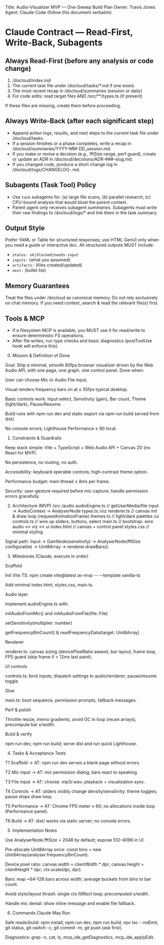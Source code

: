 Title: Audio-Visualizer MVP — One-Sweep Build Plan
Owner: Travis Jones
Agent: Claude Code (follow this document verbatim)

# Claude Contract — Read-First, Write-Back, Subagents

## Always Read-First (before any analysis or code change)
1) /docloud/index.md
2) The current task file under /docloud/tasks/*.md if one exists
3) The most recent recap in /docloud/summaries (session or daily)
4) For code edits: read target files AND /src/**/types.ts (if present)

If these files are missing, create them before proceeding.

## Always Write-Back (after each significant step)
- Append action logs, results, and next steps to the *current* task file under /docloud/tasks.
- If a session finishes or a phase completes, write a recap in /docloud/summaries/YYYY-MM-DD_session.md.
- If you make or revise a decision (e.g., fftSize range, perf guard), create or update an ADR in /docloud/decisions/ADR-###-slug.md.
- If you changed code, produce a short change log in /docloud/logs/CHANGELOG-<timestamp>.md.

## Subagents (Task Tool) Policy
- Use `task` subagents for: (a) large file scans, (b) parallel research, (c) CPU-bound analysis that would bloat the parent context.
- Parent agent only receives subagent *summaries*. Subagents must write their raw findings to /docloud/logs/* and link them in the task summary.

## Output Style
Prefer YAML or Table for structured responses; use HTML GenUI only when you need a guide or interactive doc. All structured outputs MUST include:
- `status: ok|blocked|needs-input`
- `inputs:` (what you assumed)
- `artifacts:` (files created/updated)
- `next:` (bullet list)

## Memory Guarantees
Treat the files under /docloud as canonical memory. Do not rely exclusively on chat memory. If you need context, search & read the relevant file(s) first.

## Tools & MCP
- If a filesystem MCP is available, you MUST use it for read/write to ensure deterministic FS operations.
- After file writes, run type checks and basic diagnostics (postToolUse hook will enforce this).


0) Mission & Definition of Done

Goal: Ship a minimal, smooth 60fps browser visualizer driven by the Web Audio API, with one page, one graph, one control panel.
Done when:

User can choose Mic or Audio File input.

Visual renders frequency bars on <canvas> at ≥ 55fps typical desktop.

Basic controls work: Input select, Sensitivity (gain), Bar count, Theme (light/dark), Pause/Resume.

Build runs with npm run dev and static export via npm run build served from dist/.

No console errors; Lighthouse Performance ≥ 90 local.

1) Constraints & Guardrails

Keep stack simple: Vite + TypeScript + Web Audio API + Canvas 2D (no React for MVP).

No persistence, no routing, no auth.

Accessibility: keyboard operable controls; high-contrast theme option.

Performance budget: main thread ≤ 8ms per frame.

Security: user-gesture required before mic capture; handle permission errors gracefully.

2) Architecture (MVP)
/src
  /audio
    audioEngine.ts      // getUserMedia/file input → AudioContext → AnalyserNode
    types.ts
  /viz
    renderer.ts         // canvas init & draw loop (requestAnimationFrame)
    themes.ts           // light/dark palettes
  /ui
    controls.ts         // wire up sliders, buttons, select
  main.ts               // bootstrap: wire audio ↔ viz ↔ ui
index.html              // canvas + control panel
styles.css              // minimal styling


Signal path: Input → GainNode(sensitivity) → AnalyserNode(fftSize configurable) → Uint8Array → renderer.drawBars().

3) Milestones (Claude, execute in order)

Scaffold

Init Vite TS: npm create vite@latest av-mvp -- --template vanilla-ts

Add minimal index.html, styles.css, main.ts.

Audio layer

Implement audioEngine.ts with:

initAudioFromMic() and initAudioFromFile(file: File)

setSensitivity(multiplier: number)

getFrequencyBinCount() & readFrequencyData(target: Uint8Array)

Renderer

renderer.ts: canvas sizing (devicePixelRatio aware), bar layout, frame loop, FPS guard (skip frame if > 12ms last paint).

UI controls

controls.ts: bind inputs; dispatch settings to audio/renderer; pause/resume toggle.

Glue

main.ts: boot sequence, permission prompts, fallback messages.

Perf & polish

Throttle resize, memo gradients, avoid GC in loop (reuse arrays), precompute bar x/width.

Build & verify

npm run dev, npm run build; serve dist and run quick Lighthouse.

4) Tasks & Acceptance Tests

T1 Scaffold → AT: npm run dev serves a blank page without errors.

T2 Mic input → AT: mic permission dialog; bars react to speaking.

T3 File input → AT: choose .mp3/.wav; playback + visualization sync.

T4 Controls → AT: sliders visibly change density/sensitivity; theme toggles; pause stops draw loop.

T5 Performance → AT: Chrome FPS meter ≈ 60; no allocations inside loop (Performance panel).

T6 Build → AT: dist/ works via static server; no console errors.

5) Implementation Notes

Use AnalyserNode.fftSize = 2048 by default; expose 512–4096 in UI.

Pre-allocate Uint8Array once: const bins = new Uint8Array(analyser.frequencyBinCount).

Device pixel ratio: canvas.width = clientWidth * dpr; canvas.height = clientHeight * dpr; ctx.scale(dpr, dpr).

Bars: map ~64–128 bars across width; average buckets from bins to bar count.

Avoid style/layout thrash: single ctx.fillRect loop; precomputed x/width.

Handle mic denial: show inline message and enable file fallback.

6) Commands Claude May Run

Safe reads/build: npm install, npm run dev, npm run build, npx tsc --noEmit, git status, git switch -c, git commit -m, git push (ask first).

Diagnostics: grep -n, cat, ls, mcp_ide_getDiagnostics, mcp_ide_applyEdit.


